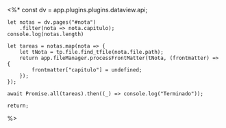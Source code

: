 <%*
	const dv = app.plugins.plugins.dataview.api;

	let notas = dv.pages("#nota")
		.filter(nota => nota.capitulo);
	console.log(notas.length)

	let tareas = notas.map(nota => {
		let tNota = tp.file.find_tfile(nota.file.path);
		return app.fileManager.processFrontMatter(tNota, (frontmatter) => {
			frontmatter["capitulo"] = undefined;
		});
	});

	await Promise.all(tareas).then((_) => console.log("Terminado"));

	return;
%>